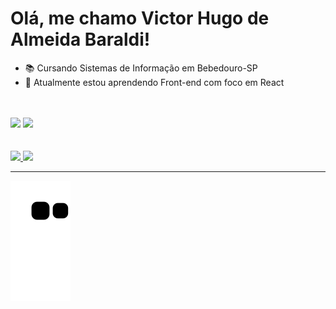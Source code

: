 <h1>Olá, me chamo Victor Hugo de Almeida Baraldi! </h1>

- :books: Cursando Sistemas de Informação em Bebedouro-SP
- 🌱 Atualmente estou aprendendo Front-end com foco em React
<br>
<br>
<div>
<a href = "mailto:victor_baraldi@hotmail.com"><img src="https://img.shields.io/badge/Microsoft_Outlook-0078D4?style=for-the-badge&logo=microsoft-outlook&logoColor=white" target="_blank"></a>
<a href="https://www.linkedin.com/in/victor-hugo-de-almeida-baraldi-2a3135235/" target="_blank"><img src="https://img.shields.io/badge/-LinkedIn-%230077B5?style=for-the-badge&logo=linkedin&logoColor=white" target="_blank"></a>   
</div>
<br>
<br>
<div>
<a href="https://github.com/VictorBaraldi">
<img height="160em" src="https://github-readme-stats.vercel.app/api/top-langs/?username=VictorBaraldi&layout=compact&langs_count=7&theme=chartreuse-dark"/>
<img height="160em" src="https://github-readme-stats.vercel.app/api?username=VictorBaraldi&show_icons=true&theme=chartreuse-dark&include_all_commits=true&count_private=true"/>
<hr>

![Snake animation](https://github.com/VictorBaraldi/VictorBaraldi/blob/output/github-contribution-grid-snake.svg)
